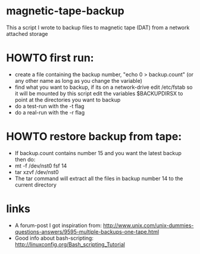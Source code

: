 magnetic-tape-backup
==========
This a script I wrote to backup files to magnetic tape (DAT) from a network attached storage

 HOWTO first run:
====================
  * create a file containing the backup number, "echo 0 > backup.count" (or any other name as long as you change the variable)
  * find what you want to backup, if its on a network-drive edit /etc/fstab so it will be mounted by this script
    edit the variables $BACKUPDIRSX to point at the directories you want to backup
  * do a test-run with the -t flag
  * do a real-run with the -r flag

 HOWTO restore backup from tape:
====================
  * If backup.count contains number 15 and you want the latest backup then do:
  * mt -f /dev/nst0 fsf 14
  * tar xzvf /dev/nst0
  * The tar command will extract all the files in backup number 14 to the current directory

links
==========
* A forum-post I got inspiration from: http://www.unix.com/unix-dummies-questions-answers/9595-multiple-backups-one-tape.html
* Good info about bash-scripting: http://linuxconfig.org/Bash_scripting_Tutorial